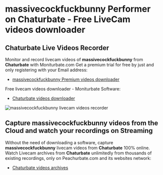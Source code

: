 # massivecockfuckbunny Performer on Chaturbate - Free LiveCam videos downloader

## Chaturbate Live Videos Recorder

Monitor and record livecam videos of **massivecockfuckbunny** from **Chaturbate** with Moniturbate.com
Get a premium trial for free by just and only registering with your Email address:
* [massivecockfuckbunny Premium videos downloader](https://moniturbate.com/request-demo-licence-key.html)

Free livecam videos downloader - Moniturbate Software:
* [Chaturbate videos downloader](https://moniturbate.com/moniturbate-download-software.html)

![massivecockfuckbunny livecam videos recorder](https://peachurnet.com/templates/moniturbate-software.png)


## Capture massivecockfuckbunny videos from the Cloud and watch your recordings on Streaming

Without the need of downloading a software, capture **massivecockfuckbunny** livecam videos from **Chaturbate** 100% online.
Watch Livecam archives from **Chaturbate** unlimitedly from thousands of existing recordings, only on Peachurbate.com and its websites network:
* [Chaturbate videos archives](https://peachurnet.com/)
